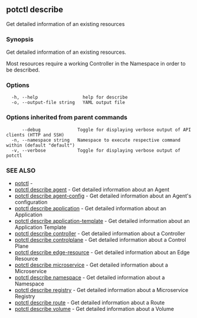 ## potctl describe

Get detailed information of an existing resources

### Synopsis

Get detailed information of an existing resources.
 
Most resources require a working Controller in the Namespace in order to be described.

### Options

```
  -h, --help                 help for describe
  -o, --output-file string   YAML output file
```

### Options inherited from parent commands

```
      --debug              Toggle for displaying verbose output of API clients (HTTP and SSH)
  -n, --namespace string   Namespace to execute respective command within (default "default")
  -v, --verbose            Toggle for displaying verbose output of potctl
```

### SEE ALSO

* [potctl](potctl.md)	 - 
* [potctl describe agent](potctl_describe_agent.md)	 - Get detailed information about an Agent
* [potctl describe agent-config](potctl_describe_agent-config.md)	 - Get detailed information about an Agent's configuration
* [potctl describe application](potctl_describe_application.md)	 - Get detailed information about an Application
* [potctl describe application-template](potctl_describe_application-template.md)	 - Get detailed information about an Application Template
* [potctl describe controller](potctl_describe_controller.md)	 - Get detailed information about a  Controller
* [potctl describe controlplane](potctl_describe_controlplane.md)	 - Get detailed information about a  Control Plane
* [potctl describe edge-resource](potctl_describe_edge-resource.md)	 - Get detailed information about an Edge Resource
* [potctl describe microservice](potctl_describe_microservice.md)	 - Get detailed information about a  Microservice
* [potctl describe namespace](potctl_describe_namespace.md)	 - Get detailed information about a  Namespace
* [potctl describe registry](potctl_describe_registry.md)	 - Get detailed information about a  Microservice Registry
* [potctl describe route](potctl_describe_route.md)	 - Get detailed information about a  Route
* [potctl describe volume](potctl_describe_volume.md)	 - Get detailed information about a  Volume



